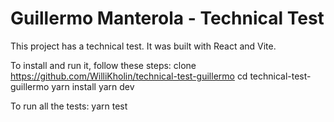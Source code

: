 # Guillermo Manterola - Technical Test

This project has a technical test. It was built with React and Vite.

To install and run it, follow these steps:
clone https://github.com/WilliKholin/technical-test-guillermo
cd technical-test-guillermo
yarn install
yarn dev

To run all the tests:
yarn test